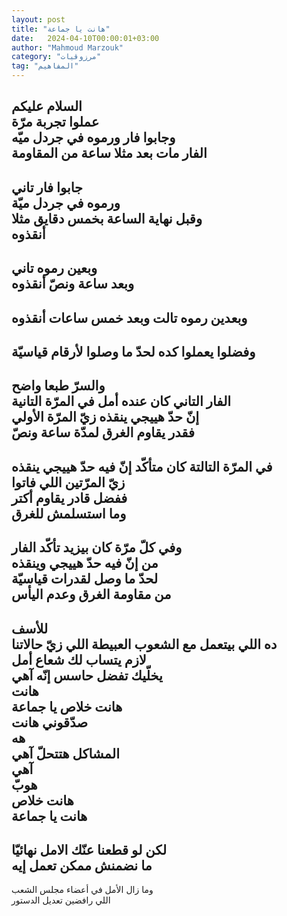 ```yaml
---
layout: post
title: "هانت يا جماعة"
date:   2024-04-10T00:00:01+03:00
author: "Mahmoud Marzouk"
category: "مرزوقيات"
tag: "المفاهيم"
---
```



السلام عليكم  
عملوا تجربة مرّة  
وجابوا فار ورموه في جردل ميّه  
الفار مات بعد مثلا ساعة من المقاومة  
-  
جابوا فار تاني  
ورموه في جردل ميّة  
وقبل نهاية الساعة بخمس دقايق مثلا  
أنقذوه  
-  
وبعين رموه تاني  
وبعد ساعة ونصّ أنقذوه  
-  
وبعدين رموه تالت وبعد خمس ساعات أنقذوه  
-  
وفضلوا يعملوا كده لحدّ ما وصلوا لأرقام قياسيّة  
-  
والسرّ طبعا واضح  
الفار التاني كان عنده أمل في المرّة التانية  
إنّ حدّ هييجي ينقذه زيّ المرّة الأولي  
فقدر يقاوم الغرق لمدّة ساعة ونصّ  
-  
في المرّة التالتة كان متأكّد إنّ فيه حدّ هييجي
ينقذه  
زيّ المرّتين اللي فاتوا  
ففضل قادر يقاوم أكتر  
وما استسلمش للغرق  
-  
وفي كلّ مرّة كان بيزيد تأكّد الفار  
من إنّ فيه حدّ هييجي وينقذه  
لحدّ ما وصل لقدرات قياسيّة  
من مقاومة الغرق وعدم اليأس  
-  
للأسف  
ده اللي بيتعمل مع الشعوب العبيطة اللي زيّ
حالاتنا  
لازم يتساب لك شعاع أمل  
يخلّيك تفضل حاسس إنّه آهي  
هانت  
هانت خلاص يا جماعة  
صدّقوني هانت  
هه  
المشاكل هتتحلّ آهي  
آهي  
هوبّ  
هانت خلاص  
هانت يا جماعة  
-  
لكن لو قطعنا عنّك الامل نهائيّا  
ما نضمنش ممكن تعمل إيه  
-  
وما زال الأمل في أعضاء مجلس الشعب  
اللي رافضين تعديل الدستور

